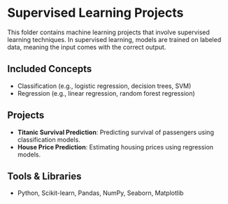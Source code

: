 # Supervised Learning Projects

This folder contains machine learning projects that involve supervised learning techniques. In supervised learning, models are trained on labeled data, meaning the input comes with the correct output.

## Included Concepts
- Classification (e.g., logistic regression, decision trees, SVM)
- Regression (e.g., linear regression, random forest regression)

## Projects
- **Titanic Survival Prediction**: Predicting survival of passengers using classification models.
- **House Price Prediction**: Estimating housing prices using regression models.

## Tools & Libraries
- Python, Scikit-learn, Pandas, NumPy, Seaborn, Matplotlib
